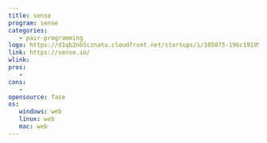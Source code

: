 ```yaml
---
title: sense
program: sense
categories:
   - pair-programming
logo: https://d1qb2nb5cznatu.cloudfront.net/startups/i/105875-196c19195268ad163a94262885b21aa1-medium_jpg.jpg?buster=1424042940
link: https://sense.io/
wlink:
pros:
   -
cons:
   - 
opensource: fase
os:
   windows: web
   linux: web
   mac: web
---
```


